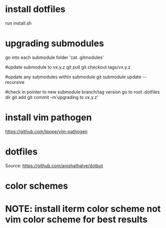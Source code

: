 # install dotfiles
run install.sh

# upgrading submodules
go into each submodule folder 'cat .gitmodules'

  #update submodule to vx.y.z
  git pull
  git checkout tags/vx.y.z

  #update any submodules within submodule
  git submodule update --recursive
  
  #check in pointer to new submodule branch/tag version
  go to root .dotfiles dir
  git add <submodule dir name>
  git commit -m'upgrading <submodule dir name> to vx.y.z'

# install vim pathogen
https://github.com/tpope/vim-pathogen

# dotfiles
Source: https://github.com/anishathalye/dotbot

# color schemes
# NOTE: install iterm color scheme not vim color scheme for best results
